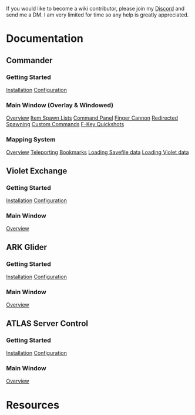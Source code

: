 <!-- TITLE: Home -->
<!-- SUBTITLE: This Wiki contains instructions on how to best utilize the software developed by SparcMX, the site is currently a "work in progress" and as such, will be missing pages of information. -->
If you would like to become a wiki contributor, please join my [Discord](http://discord.gg/3EXA2MUv) and send me a DM.  I am very limited for time so any help is greatly appreciated.

# Documentation
## Commander
### Getting Started
[Installation](#)
[Configuration](#)
### Main Window (Overlay & Windowed)
[Overview](#)
[Item Spawn Lists](#)
[Command Panel](#)
[Finger Cannon](#)
[Redirected Spawning](#)
[Custom Commands](#)
[F-Key Quickshots](#)
### Mapping System
[Overview](#)
[Teleporting](#)
[Bookmarks](#)
[Loading Savefile data](#)
[Loading Violet data](#)

## Violet Exchange
### Getting Started
[Installation](#)
[Configuration](#)
### Main Window
[Overview](#)

## ARK Glider
### Getting Started
[Installation](#)
[Configuration](#)
### Main Window
[Overview](#)

## ATLAS Server Control
### Getting Started
[Installation](#)
[Configuration](#)
### Main Window
[Overview](#)

# Resources